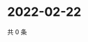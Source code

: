# 2022-02-22

共 0 条

<!-- BEGIN WEIBO -->
<!-- 最后更新时间 Tue Feb 22 2022 21:19:04 GMT+0800 (China Standard Time) -->

<!-- END WEIBO -->
